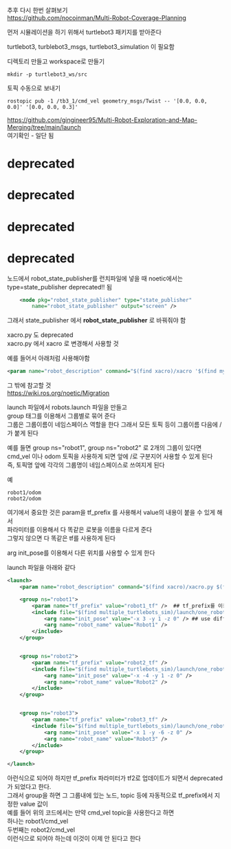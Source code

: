 추후 다시 한번 살펴보기   
https://github.com/nocoinman/Multi-Robot-Coverage-Planning

먼저 시뮬레이션을 하기 위해서 turtlebot3 패키지를 받아준다 

turtlebot3, turblebot3_msgs, turtlebot3_simulation 이 필요함

디렉토리 만들고 workspace로 만들기
```
mkdir -p turtlebot3_ws/src
```

토픽 수동으로 보내기
```
rostopic pub -1 /tb3_1/cmd_vel geometry_msgs/Twist -- '[0.0, 0.0, 0.0]' '[0.0, 0.0, 0.3]'
```

https://github.com/gingineer95/Multi-Robot-Exploration-and-Map-Merging/tree/main/launch   
여기확인 - 일단 됨 


# deprecated
# deprecated
# deprecated
# deprecated

노드에서 robot_state_publisher를 런치파일에 넣을 때 noetic에서는   
type=state_publisher deprecated!!  됨
```xml
    <node pkg="robot_state_publisher" type="state_publisher" 
        name="robot_state_publisher" output="screen" /> 
```
그래서 state_publisher 에서 **robot_state_publisher** 로 바꿔줘야 함



xacro.py 도 deprecated   
xacro.py 에서 xacro 로 변경해서 사용할 것 

예를 들어서 아래처럼 사용해야함
```xml
<param name="robot_description" command="$(find xacro)/xacro '$(find mybot_description)/urdf/mybot.xacro'"/>
```


그 밖에 참고할 것  
https://wiki.ros.org/noetic/Migration




launch 파일에서 robots.launch 파일을 만들고   
group 태그를 이용해서 그룹별로 묶어 준다  
그룹은 그룹이름이 네임스페이스 역할을 한다
그래서 모든 토픽 등이 그룹이름 다음에 / 가 붙게 된다 

예를 들면 group ns="robot1", group ns="robot2" 로 2개의 그룹이 있다면  
cmd_vel 이나 odom 토픽을 사용하게 되면 앞에 /로 구분지어 사용할 수 있게 된다  
즉, 토픽명 앞에 각각의 그룹명이 네임스페이스로 쓰여지게 된다  

예  
```
robot1/odom     
robot2/odom
```

여기에서 중요한 것은 param을 tf_prefix 를 사용해서 value의 내용이 붙을 수 있게 해서   
파라미터를 이용해서 다 똑같은 로봇을 이름을 다르게 준다   
그렇지 않으면 다 똑같은 tf를 사용하게 된다  

arg init_pose를 이용해서 다른 위치를 사용할 수 있게 한다


launch 파일을 아래와 같다
```xml
<launch>
    <param name="robot_description" command="$(find xacro)/xacro.py $(find turtlebot3_description)/robots/urdf/turtlebot3_burger.urdf.xacro">

    <group ns="robot1">
        <param name="tf_prefix" value="robot1_tf" />  ## tf_prefix를 이용해서 앞에 value값이 붙는다 
        <include file="$(find multiple_turtlebots_sim)/launch/one_robot.launch">
            <arg name="init_pose" value="-x 3 -y 1 -z 0" /> ## use different place
            <arg name="robot_name" value="Robot1" />
        </include>
    </group>


    <group ns="robot2">
        <param name="tf_prefix" value="robot2_tf" />
        <include file="$(find multiple_turtlebots_sim)/launch/one_robot.launch">
            <arg name="init_pose" value="-x -4 -y 1 -z 0" />
            <arg name="robot_name" value="Robot2" />
        </include>    
    </group>


    <group ns="robot3">
        <param name="tf_prefix" value="robot3_tf" />
        <include file="$(find multiple_turtlebots_sim)/launch/one_robot.launch">
            <arg name="init_pose" value="-x 1 -y -6 -z 0" />
            <arg name="robot_name" value="Robot3" />
        </include>
    </group>

</launch>

```

아런식으로 되어야 하지만 tf_prefix 파라미터가 tf2로 업데이트가 되면서 deprecated가 되었다고 한다.   
그래서 group을 하면 그 그룹내에 있는 노드, topic 등에 자동적으로 tf_prefix에서 지정한 value 값이   
예를 들어 위의 코드에서는 만약 cmd_vel topic을 사용한다고 하면  
하나는 robot1/cmd_vel  
두번째는 robot2/cmd_vel  
이런식으로 되어야 하는데 이것이 이제 안 된다고 한다  





